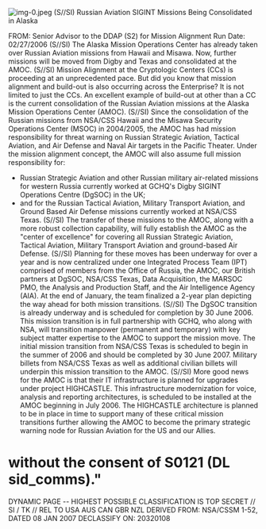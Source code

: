 ![img-0.jpeg](img-0.jpeg)
(S//SI) Russian Aviation SIGINT Missions Being Consolidated in Alaska

FROM:
Senior Advisor to the DDAP (S2) for Mission Alignment
Run Date: 02/27/2006
(S//SI) The Alaska Mission Operations Center has already taken over Russian Aviation missions from Hawaii and Misawa. Now, further missions will be moved from Digby and Texas and consolidated at the AMOC.
(S//SI) Mission Alignment at the Cryptologic Centers (CCs) is proceeding at an unprecedented pace. But did you know that mission alignment and build-out is also occurring across the Enterprise? It is not limited to just the CCs. An excellent example of build-out at other than a CC is the current consolidation of the Russian Aviation missions at the Alaska Mission Operations Center (AMOC).
(S//SI) Since the consolidation of the Russian missions from NSA/CSS Hawaii and the Misawa Security Operations Center (MSOC) in 2004/2005, the AMOC has had mission responsibility for threat warning on Russian Strategic Aviation, Tactical Aviation, and Air Defense and Naval Air targets in the Pacific Theater. Under the mission alignment concept, the AMOC will also assume full mission responsibility for:

- Russian Strategic Aviation and other Russian military air-related missions for western Russia currently worked at GCHQ's Digby SIGINT Operations Centre (DgSOC) in the UK;
- and for the Russian Tactical Aviation, Military Transport Aviation, and Ground Based Air Defense missions currently worked at NSA/CSS Texas.
(S//SI) The transfer of these missions to the AMOC, along with a more robust collection capability, will fully establish the AMOC as the "center of excellence" for covering all Russian Strategic Aviation, Tactical Aviation, Military Transport Aviation and ground-based Air Defense.
(S//SI) Planning for these moves has been underway for over a year and is now centralized under one Integrated Process Team (IPT) comprised of members from the Office of Russia, the AMOC, our British partners at DgSOC, NSA/CSS Texas, Data Acquisition, the MARSOC PMO, the Analysis and Production Staff, and the Air Intelligence Agency (AIA). At the end of January, the team finalized a 2-year plan depicting the way ahead for both mission transitions.
(S//SI) The DgSOC transition is already underway and is scheduled for completion by 30 June 2006. This mission transition is in full partnership with GCHQ, who along with NSA, will transition manpower (permanent and temporary) with key subject matter expertise to the AMOC to support the mission move. The initial mission transition from NSA/CSS Texas is scheduled to begin in the summer of 2006 and should be completed by 30 June 2007. Military billets from NSA/CSS Texas as well as additional civilian billets will underpin this mission transition to the AMOC.
(S//SI) More good news for the AMOC is that their IT infrastructure is planned for upgrades under project HIGHCASTLE. This infrastructure modernization for voice, analysis and reporting architectures, is scheduled to be installed at the AMOC beginning in July 2006. The HIGHCASTLE architecture is planned to be in place in time to support many of these critical mission transitions further allowing the AMOC to become the primary strategic warning node for Russian Aviation for the US and our Allies.
# without the consent of S0121 (DL sid_comms)." 

DYNAMIC PAGE -- HIGHEST POSSIBLE CLASSIFICATION IS TOP SECRET // SI / TK // REL TO USA AUS CAN GBR NZL
DERIVED FROM: NSA/CSSM 1-52, DATED 08 JAN 2007 DECLASSIFY ON: 20320108
